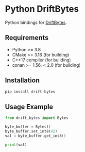 # Python DriftBytes

Python bindings for [DriftBytes](https://github.com/panda-official/DriftBytes).

## Requirements

* Python >= 3.8
* CMake >= 3.16 (for building)
* C++17 compiler (for building)
* conan >= 1.56, < 2.0 (for building)

## Installation

```bash
pip install drift-bytes
```

## Usage Example

```python
from drift_bytes import Bytes

byte_buffer = Bytes()
byte_buffer.set_int8(42)
val = byte_buffer.get_int8()

print(val)
```
